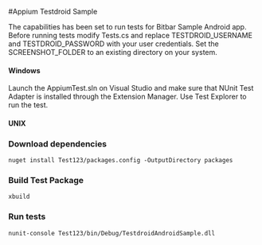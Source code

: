 #Appium Testdroid Sample

The capabilities has been set to run tests for Bitbar Sample Android app. Before running tests modify Tests.cs and
replace TESTDROID_USERNAME and TESTDROID_PASSWORD with your user credentials. Set the SCREENSHOT_FOLDER to an existing directory on your system.

#### Windows

Launch the AppiumTest.sln on Visual Studio and make sure that NUnit Test Adapter is installed through the Extension Manager. Use Test Explorer to run the test. 

#### UNIX

### Download dependencies

`nuget install Test123/packages.config -OutputDirectory packages`

### Build Test Package

`xbuild`

### Run tests
`nunit-console Test123/bin/Debug/TestdroidAndroidSample.dll`

